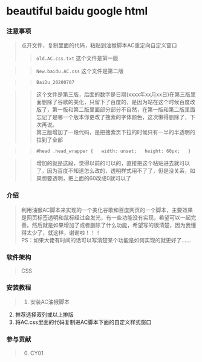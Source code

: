 # beautiful baidu google html

### 注意事项
>点开文件，复制里面的代码，粘贴到油猴脚本AC重定向自定义窗口  
>>`old.AC.css.txt` 
这个文件是第一版  

>>`New.baidu.AC.css` 这个文件是第二版  

>>`BaiDu_20200707`  

>>这个文件是第三版，后面的数字是日期(xxxx年xx月xx日)在第三版里面删除了谷歌的美化，只留下了百度的，是因为站在这个时候百度改版了，第一版和第二版里面部分部分不自然，在第一版和第二版里面忘记了是哪一个版本你更改了搜索的字体颜色，这次懒得删除了，下次再说。  
第三版增加了一段代码，是把搜索页下拉的时候只有一半的半透明的拉到了全部  

>>`#head .head_wrapper {  
    width: unset;  
    height: 60px;  
}`  

>>增加的就是这段，觉得以前的可以的，直接把这个粘贴进去就可以了，因为百度不知道怎么改的，透明样式用不了了，但是没关系，如果想要透明，把上面的60改成0就可以了  

### 介绍
>利用油猴AC脚本来实现的一个美化谷歌和百度网页的一个脚本，主要效果是网页标签透明和鼠标经过会发光，有一些功能没有实现，希望可以一起完善。然后就是如果增加了或者删除了什么功能，希望写的很清楚，因为我懂得太少了，就这样，谢谢啦！！！  
PS：如果大佬有时间的话可以写清楚某个功能是如何实现的就更好了……

### 软件架构
>CSS


### 安装教程

>1.  安装AC油猴脚本
2.  推荐选择双列或以上排版
3.  将AC.css里面的代码复制进AC脚本下面的自定义样式窗口

### 参与贡献
>0.  CY01
